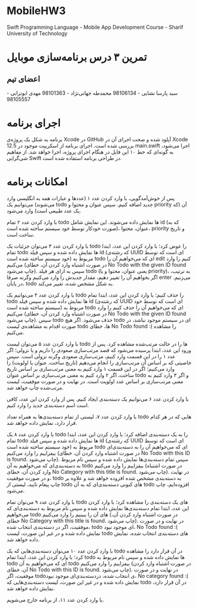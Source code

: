 # MobileHW3
Swift Programming Language - Mobile App Development Course - Sharif University of Technology

# تمرین ۳ درس برنامه‌سازی موبایل

## اعضای تیم
سید پارسا نشایی - 98106134
محمدطه جهانی‌نژاد - 98101363
مهدی ابوترابی - 98105557

# اجرای برنامه

برنامه به شکل یک پروژه‌ی Xcode در GitHub آپلود شده و صحت اجرای آن در Xcode 12.5 بررسی شده است. اجرای برنامه از اسکریپت موجود در main.swift اجرا می‌شود، به گونه‌ای که خط ۱۰ این فایل در هنگام اجرای پروژه، اجرا خواهد شد.
از مفاهیم شی‌گرایی Swift در طراحی برنامه استفاده شده است.


# امکانات برنامه

پس از خوش‌آمدگویی، با وارد کردن عدد ۱ (عددها و عبارات همه به انگلیسی وارد می‌شوند) می‌توانیم یک todo جدید اضافه کنیم. سپس عنوان و محتوا و priority آن (که یک عدد طبیعی است) وارد می‌شود.

با وارد کردن عدد ۲ تمام todo ها نمایش داده می‌شوند. این نمایش شامل id (که به صورت خودکار توسط خود سیستم ساخته شده است)، عنوان، محتوا، priority و تاریخ ساخت است.

با وارد کردن عدد ۳ می‌توان جزئیات یک todo را عوض کرد؛ با وارد کردن این عدد، ابتدا تمام todo ها نمایش داده شده و سپس فیلد id (که رشته‌ی UUID ای است که توسط خود سیستم ساخته شده است) مربوط به todo ای که می‌خواهیم آن را edit کنیم را وارد می‌کنیم (در صورت اشتباه وارد کردن آن، خطای No Todo with the given ID found چاپ می‌شود). سپس به ازای هر فیلد todo (یعنی عنوان، محتوا و یا priority)، به ترتیب، اگر بخواهیم آن را تغییر دهیم، مقدار جدیدش را وارد می‌کنیم وگرنه صرفا enter می‌زنیم. در پایان، todo به شکل مشخص شده، تغییر می‌کند.

با وارد کردن عدد ۴ می‌توانیم یک todo را حذف کنیم؛  با وارد کردن این عدد، ابتدا تمام todo ها نمایش داده شده و سپس فیلد id (که رشته‌ی UUID ای است که توسط خود سیستم ساخته شده است) مربوط به todo ای که می‌خواهیم آن را حذف کنیم را وارد می‌کنیم (در صورت اشتباه وارد کردن آن، خطای No Todo with the given ID found چاپ می‌شود). سپس todo حذف می‌شود. اگر هیچ todo ای در سیستم موجود نباشد، در صورت اقدام به مشاهده‌ی لیست todo ها، خطای No Todo found :( را مشاهده می‌کنیم.

با وارد کردن عدد ۵ می‌توان لیست todo ها را در حالت مرتب‌شده مشاهده کرد. پس از ورود این عدد، ابتدا پرسیده می‌شود که قصد مرتب‌سازی صعودی را داریم و یا نزولی؛ اگر عدد ۱ را در این قسمت وارد کنیم، مرتب‌سازی صعودی وگرنه نزولی است. سپس خاصیتی که بر اساس آن مرتب‌سازی را انجام می‌دهیم (تاریخ ساخت، عنوان یا اولویت) را وارد می‌کنیم؛ اگر در این قسمت ۱ وارد کنیم به معنی مرتب‌سازی بر اساس تاریخ ساخت، اگر ۲ وارد کنیم به معنی مرتب‌سازی بر اساس عنوان todo و اگر ۳ وارد کنیم به معنی مرتب‌سازی بر اساس عدد اولویت است. در نهایت و در صورت موفقیت، لیست مرتب‌شده چاپ خواهد شد.

با وارد کردن عدد ۶ می‌توانیم یک دسته‌بندی ایجاد کنیم. پس از وارد کردن این عدد، کافی است اسم دسته‌بندی جدید را وارد کنیم.

با وارد کردن عدد ۷، لیستی از تمام دسته‌بندی‌ها به همراه تعداد todo هایی که در هر کدام قرار دارد، نمایش داده خواهد شد.

با وارد کردن عدد ۸ یک todo را به یک دسته‌بندی اضافه کرد؛ با وارد کردن این عدد، ابتدا تمام todo ها نمایش داده شده و سپس فیلد id (که رشته‌ی UUID ای است که توسط خود سیستم ساخته شده است) مربوط به todo ای که می‌خواهیم آن را به دسته‌بندی‌ای بیفزاییم را وارد می‌کنیم (در صورت اشتباه وارد کردن آن، خطای No Todo with this ID is found. چاپ می‌شود). سپس تمام دسته‌بندی‌ها نمایش داده شده و سپس نام مربوط به دسته‌بندی‌ای که می‌خواهیم به آن todo بیفزاییم را وارد می‌کنیم (در صورت اشتباه وارد کردن آن، خطای No Category with this title is found. چاپ می‌شود). در نهایت و در صورت موفقیت، todo به دسته‌بندی مشخص شده افزوده خواهد شد و علاوه بر چاپ پیغام تایید، لیستی از todo های کنونی دسته‌بندی‌ای که به آن todo افزوده‌ایم، چاپ می‌شود.

با وارد کردن عدد ۹ می‌توان تمام todo های یک دسته‌بندی را مشاهده کرد؛ با وارد کردن این عدد، ابتدا تمام دسته‌بندی‌ها نمایش داده شده و سپس نام مربوط به دسته‌بندی‌ای که می‌خواهیم todo های آن را ببینیم را وارد می‌کنیم (در صورت اشتباه وارد کردن آن، خطای No Category with this title is found. چاپ می‌شود). در نهایت و در صورت موفقیت، اگر در دسته‌بندی انتخاب شده، todo ای موجود نبود، No Todo found :( نمایش داده شده و در غیر این صورت، لیست todo های دسته‌بندی انتخاب شده، نمایش داده خواهد شد.

با وارد کردن عدد ۱۰ می‌توان دسته‌بندی‌هایی که یک todo در آن قرار دارد را مشاهده کرد؛ با وارد کردن این عدد، ابتدا تمام todo ها نمایش داده شده و سپس نام مربوط به todo ای که می‌خواهیم به آن todo بیفزاییم را وارد می‌کنیم (در صورت اشتباه وارد کردن آن، خطای No Todo with this ID is found. چاپ می‌شود). در نهایت و در صورت موفقیت، اگر todoی انتخاب شده، دردسته‌بندی‌ای موجود نبود، No category found :( نمایش داده شده و در غیر این صورت، لیست دسته‌بندی‌هایی که todo در آن قرار دارد، نمایش داده خواهد شد.

با وارد کردن عدد ۱۱، از برنامه خارج می‌شویم.
